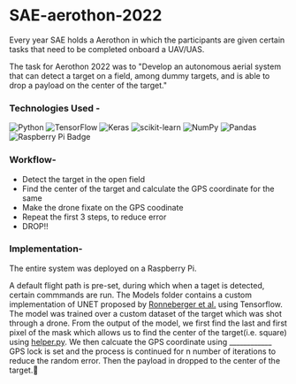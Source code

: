 # SAE-aerothon-2022

Every year SAE holds a Aerothon in which the participants are given certain tasks that need to be completed onboard a UAV/UAS.

The task for Aerothon 2022 was to "Develop an autonomous aerial system that can detect a target on a field, among dummy targets, and is able to drop a payload on the center of the target."

### Technologies Used -
![Python](https://img.shields.io/badge/python-3670A0?style=for-the-badge&logo=python&logoColor=ffdd54)
![TensorFlow](https://img.shields.io/badge/TensorFlow-%23FF6F00.svg?style=for-the-badge&logo=TensorFlow&logoColor=white)
![Keras](https://img.shields.io/badge/Keras-%23D00000.svg?style=for-the-badge&logo=Keras&logoColor=white)
![scikit-learn](https://img.shields.io/badge/scikit--learn-%23F7931E.svg?style=for-the-badge&logo=scikit-learn&logoColor=white)
![NumPy](https://img.shields.io/badge/numpy-%23013243.svg?style=for-the-badge&logo=numpy&logoColor=white)
![Pandas](https://img.shields.io/badge/pandas-%23150458.svg?style=for-the-badge&logo=pandas&logoColor=white)
![Raspberry Pi Badge](https://img.shields.io/badge/Raspberry%20Pi-A22846?logo=raspberrypi&logoColor=fff&style=for-the-badge)

### Workflow-

- Detect the target in the open field
- Find the center of the target and calculate the GPS coordinate for the same
- Make the drone fixate on the GPS coodinate
- Repeat the first 3 steps, to reduce error
- DROP!!

### Implementation-

The entire system was deployed on a Raspberry Pi.

A default flight path is pre-set, during which when a taget is detected, certain commmands are run.
The Models folder contains a custom implementation of UNET proposed by [Ronneberger et al.](https://arxiv.org/pdf/1505.04597.pdf) using Tensorflow. The model was trained over a custom dataset of the target which was shot through a drone.
From the output of the model, we first find the last and first pixel of the mask which allows us to find the center of the target(i.e. square) using [helper.py](https://github.com/AvyaRathod/SAE-aerothon-2022/blob/main/helper.py).
We then calcuate the GPS coordinate using ____________
GPS lock is set and the process is continued for n number of iterations to reduce the random error.
Then the payload in dropped to the center of the target.🤞
